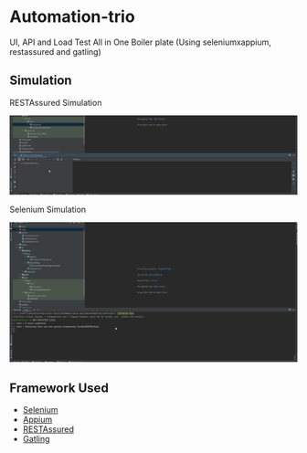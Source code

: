 # Automation-trio
UI, API and Load Test All in One Boiler plate (Using seleniumxappium, restassured and gatling)

## Simulation
RESTAssured Simulation

![API](API.gif)

Selenium Simulation

![UI](ui.gif)

## Framework Used

- [Selenium](https://www.selenium.dev/)
- [Appium](https://appium.io/)
- [RESTAssured](https://rest-assured.io/)
- [Gatling](https://gatling.io/)




